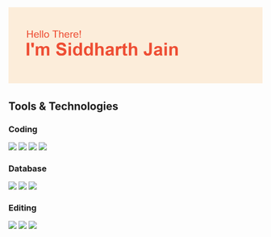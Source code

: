 <!---![](1.png)--->
![](2.png)
<!---![](3.png)
![](4.png)
![](5.png)--->
<p align='center'>
<!---<h3>Hello There!<h3>
 <h3>I am a software devloper and content creator.<h3>
</p>--->

## Tools & Technologies
### Coding
![](https://img.shields.io/badge/Code-Python-%23ee4e34?style=flat&logo=python)
![](https://img.shields.io/badge/Code-JavaScript-%23ee4e34?style=flat&logo=javascript)
![](https://img.shields.io/badge/Code-HTML-%23ee4e34?style=flat&logo=html5)
![](https://img.shields.io/badge/Code-CSS-%23ee4e34?style=flat&logo=css3)

### Database
![](https://img.shields.io/badge/Code-MySQL-%23ee4e34?style=flat&logo=mysql)
![](https://img.shields.io/badge/Code-MongoDB-%23ee4e34?style=flat&logo=mongodb)
![](https://img.shields.io/badge/Code-Firebase-%23ee4e34?style=flat&logo=firebase)

### Editing
![](https://img.shields.io/badge/Code-Adobe%20After%20Effects-%23ee4e34?style=flat&logo=adobe-after-effects)
![](https://img.shields.io/badge/Code-Firebase-%23ee4e34?style=flat&logo=firebase)
![](https://img.shields.io/badge/Code-Firebase-%23ee4e34?style=flat&logo=firebase)
